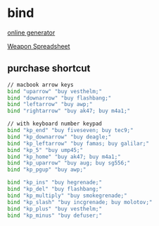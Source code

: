 # bind

[online generator](https://csgobuynds.com/)

[Weapon Spreadsheet](https://docs.google.com/spreadsheets/d/11tDzUNBq9zIX6_9Rel__fdAUezAQzSnh5AVYzCP060c/edit#gid=0)

## purchase shortcut

```sh
// macbook arrow keys
bind "uparrow" "buy vesthelm;"
bind "downarrow" "buy flashbang;"
bind "leftarrow" "buy awp;"
bind "rightarrow" "buy ak47; buy m4a1;"

// with keyboard number keypad
bind "kp_end" "buy fiveseven; buy tec9;"
bind "kp_downarrow" "buy deagle;"
bind "kp_leftarrow" "buy famas; buy galilar;"
bind "kp_5" "buy ump45;"
bind "kp_home" "buy ak47; buy m4a1;"
bind "kp_uparrow" "buy aug; buy sg556;"
bind "kp_pgup" "buy awp;"

bind "kp_ins" "buy hegrenade;"
bind "kp_del" "buy flashbang;"
bind "kp_multiply" "buy smokegrenade;"
bind "kp_slash" "buy incgrenade; buy molotov;"
bind "kp_plus" "buy vesthelm;"
bind "kp_minus" "buy defuser;"
```

